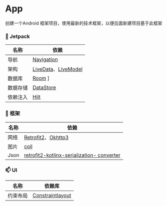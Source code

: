 # App
创建一个Android 框架项目，使用最新的技术框架，以便后面新建项目基于此框架

### 🍫 Jetpack
| 名称 | 依赖                                                                                                                                                                                  |
|----|-------------------------------------------------------------------------------------------------------------------------------------------------------------------------------------|
| 导航 | [Navigation](https://developer.android.com/guide/navigation?hl=zh-cn)                                                                                                               |
| 架构 | [LiveData](https://developer.android.com/topic/libraries/architecture/livedata?hl=zh-cn)、[LiveModel](https://developer.android.com/topic/libraries/architecture/viewmodel?hl=zh-cn) |
| 数据库 | [Room](https://developer.android.com/training/data-storage/room?hl=zh-cn) ]                                                                                                         |
| 数据存储   | [DataStore](https://developer.android.com/topic/libraries/architecture/datastore?hl=zh-cn)                                                                                          |
| 依赖注入 | [Hilt](https://developer.android.com/training/dependency-injection/hilt-android?hl=zh-cn)                                                                                           |

### 🎨 框架
| 名称   | 依赖                                                                                                                     |
|------|------------------------------------------------------------------------------------------------------------------------|
| 网络   | [Retrofit2](https://square.github.io/retrofit/)、[Okhttp3](https://square.github.io/okhttp/)                            |
| 图片   | [coil](https://coil-kt.github.io/coil/README-zh/)                                                                      |
| Json | [retrofit2-kotlinx-serialization- converter](https://github.com/JakeWharton/retrofit2-kotlinx-serialization-converter) |

### 📫 UI
| 名称   | 依赖库                                                                                                  |
|------|------------------------------------------------------------------------------------------------------|
| 约束布局 | [Constraintlayout](https://developer.android.com/develop/ui/views/layout/constraint-layout?hl=zh-cn) |